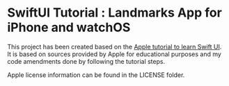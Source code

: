 # SwiftUI Tutorial : Landmarks App for iPhone and watchOS

This project has been created based on the [Apple tutorial to learn Swift UI](https://developer.apple.com/tutorials/swiftui/).
It is based on sources provided by Apple for educational purposes and my code amendments done by following the tutorial steps.

Apple license information can be found in the LICENSE folder.
